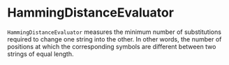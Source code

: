 # HammingDistanceEvaluator

`HammingDistanceEvaluator` measures the minimum number of substitutions required to change one string into the other. In other words, the number of positions at which the corresponding symbols are different between two strings of equal length.